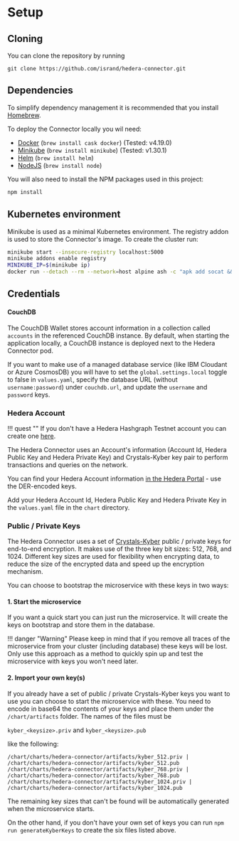 # Setup

## Cloning

You can clone the repository by running

```
git clone https://github.com/isrand/hedera-connector.git
```

## Dependencies

To simplify dependency management it is recommended that you install [Homebrew](http://brew.sh).

To deploy the Connector locally you wil need:

* [Docker](https://docker.com) (`brew install cask docker`) (Tested: v4.19.0)
* [Minikube](https://minikube.sigs.k8s.io/) (`brew install minikube`) (Tested: v1.30.1)
* [Helm](https://helm.sh) (`brew install helm`)
* [NodeJS](https://nodejs.org) (`brew install node`)

You will also need to install the NPM packages used in this project:

```bash
npm install
```

## Kubernetes environment

Minikube is used as a minimal Kubernetes environment. The registry addon is used to store the Connector's image. To create the cluster run:


```bash
minikube start --insecure-registry localhost:5000
minikube addons enable registry
MINIKUBE_IP=$(minikube ip)
docker run --detach --rm --network=host alpine ash -c "apk add socat && socat TCP-LISTEN:5000,reuseaddr,fork TCP:$MINIKUBE_IP:5000"
```

## Credentials

#### CouchDB

The CouchDB Wallet stores account information in a collection called `accounts` in the referenced CouchDB instance. By default, when starting the application locally, a CouchDB instance is deployed next to the Hedera Connector pod.

If you want to make use of a managed database service (like IBM Cloudant or Azure CosmosDB) you will have to set the `global.settings.local` toggle to false in `values.yaml`, specify the database URL (without `username:password`) under `couchdb.url`, and update the `username` and `password` keys.

### Hedera Account

!!! quest ""
    If you don't have a Hedera Hashgraph Testnet account you can create one [here](https://portal.hedera.com/register).

The Hedera Connector uses an Account's information (Account Id, Hedera Public Key and Hedera Private Key) and Crystals-Kyber key pair to perform transactions and queries on the network.

You can find your Hedera Account information [in the Hedera Portal](https://portal.hedera.com) - use the DER-encoded keys.

Add your Hedera Account Id, Hedera Public Key and Hedera Private Key in the `values.yaml` file in the `chart` directory.

### Public / Private Keys

The Hedera Connector uses a set of [Crystals-Kyber](https://pq-crystals.org/kyber/) public / private keys for end-to-end encryption. It makes use of the three key bit sizes: 512, 768, and 1024. Different key sizes are used for flexibility when encrypting data, to reduce the size of the encrypted data and speed up the encryption mechanism.

You can choose to bootstrap the microservice with these keys in two ways:

#### 1. Start the microservice

If you want a quick start you can just run the microservice. It will create the keys on bootstrap and store them in the database. 

!!! danger "Warning"
    Please keep in mind that if you remove all traces of the microservice from your cluster (including database) these keys will be lost. Only use this approach as a method to quickly spin up and test the microservice with keys you won't need later.

#### 2. Import your own key(s)

If you already have a set of public / private Crystals-Kyber keys you want to use you can choose to start the microservice with these.
You need to encode in base64 the contents of your keys and place them under the `/chart/artifacts` folder. The names of the files must be

`kyber_<keysize>.priv` and `kyber_<keysize>.pub`

like the following:

```
/chart/charts/hedera-connector/artifacts/kyber_512.priv | /chart/charts/hedera-connector/artifacts/kyber_512.pub
/chart/charts/hedera-connector/artifacts/kyber_768.priv | /chart/charts/hedera-connector/artifacts/kyber_768.pub
/chart/charts/hedera-connector/artifacts/kyber_1024.priv | /chart/charts/hedera-connector/artifacts/kyber_1024.pub
```

The remaining key sizes that can't be found will be automatically generated when the microservice starts.

On the other hand, if you don't have your own set of keys you can run `npm run generateKyberKeys` to create the six files listed above.
